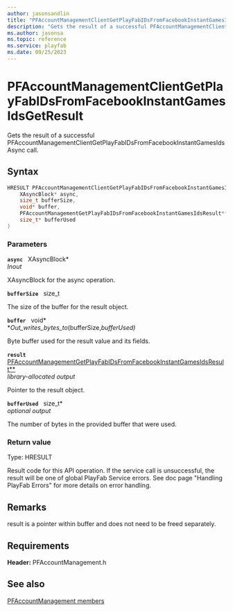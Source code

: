 ```yaml
---
author: jasonsandlin
title: "PFAccountManagementClientGetPlayFabIDsFromFacebookInstantGamesIdsGetResult"
description: "Gets the result of a successful PFAccountManagementClientGetPlayFabIDsFromFacebookInstantGamesIdsAsync call."
ms.author: jasonsa
ms.topic: reference
ms.service: playfab
ms.date: 09/25/2023
---
```


# PFAccountManagementClientGetPlayFabIDsFromFacebookInstantGamesIdsGetResult  

Gets the result of a successful PFAccountManagementClientGetPlayFabIDsFromFacebookInstantGamesIdsAsync call.  

## Syntax  
  
```cpp
HRESULT PFAccountManagementClientGetPlayFabIDsFromFacebookInstantGamesIdsGetResult(  
    XAsyncBlock* async,  
    size_t bufferSize,  
    void* buffer,  
    PFAccountManagementGetPlayFabIDsFromFacebookInstantGamesIdsResult** result,  
    size_t* bufferUsed  
)  
```  
  
### Parameters  
  
**`async`** &nbsp; XAsyncBlock*  
*_Inout_*  
  
XAsyncBlock for the async operation.  
  
**`bufferSize`** &nbsp; size_t  
  
The size of the buffer for the result object.  
  
**`buffer`** &nbsp; void*  
*_Out_writes_bytes_to_(bufferSize,*bufferUsed)*  
  
Byte buffer used for the result value and its fields.  
  
**`result`** &nbsp; [PFAccountManagementGetPlayFabIDsFromFacebookInstantGamesIdsResult**](../../pfaccountmanagementtypes/structs/pfaccountmanagementgetplayfabidsfromfacebookinstantgamesidsresult.md)  
*library-allocated output*  
  
Pointer to the result object.  
  
**`bufferUsed`** &nbsp; size_t*  
*optional output*  
  
The number of bytes in the provided buffer that were used.  
  
  
### Return value
Type: HRESULT
  
Result code for this API operation. If the service call is unsuccessful, the result will be one of global PlayFab Service errors. See doc page "Handling PlayFab Errors" for more details on error handling.
  
## Remarks  
  
result is a pointer within buffer and does not need to be freed separately.
  
## Requirements  
  
**Header:** PFAccountManagement.h
  
## See also  
[PFAccountManagement members](../pfaccountmanagement_members.md)  

  
  
